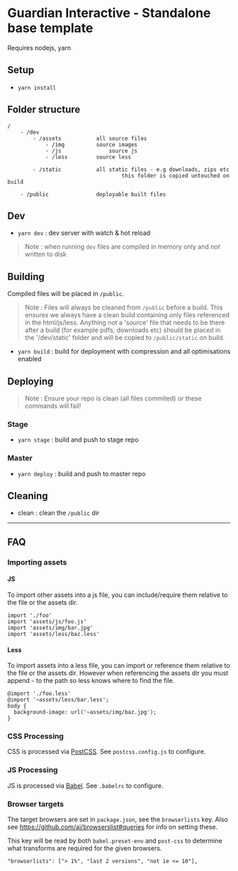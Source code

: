 # Guardian Interactive - Standalone base template

Requires nodejs, yarn

## Setup

* `yarn install`

## Folder structure

```
/
	- /dev
		- /assets			all source files
			- /img			source images
			- /js				source js
			- /less			source less

		- /static			all static files - e.g downloads, zips etc
									this folder is copied untouched on build

	- /public				deployable built files
```

## Dev

* `yarn dev` : dev server with watch & hot reload

> Note : when running `dev` files are compiled in memory only and _not_ written
> to disk

## Building

Compiled files will be placed in `/public`.

> Note : Files will always be cleaned from `/public` before a build. This
> ensures we always have a clean build containing only files referenced in the
> html/js/less. Anything not a 'source' file that needs to be there after a
> build (for example pdfs, downloads etc) should be placed in the '/dev/static'
> folder and will be copied to `/public/static` on build.

* `yarn build` : build for deployment with compression and all optimisations
  enabled

## Deploying

> Note : Ensure your repo is clean (all files commited) or these commands will
> fail!

### Stage

* `yarn stage` : build and push to stage repo

### Master

* `yarn deploy` : build and push to master repo

## Cleaning

* clean : clean the `/public` dir

---

## FAQ

### Importing assets

#### JS

To import other assets into a js file, you can include/require them relative to
the file or the assets dir.

```
import './foo'
import 'assets/js/foo.js'
import 'assets/img/bar.jpg'
import 'assets/less/baz.less'
```

#### Less

To import assets into a less file, you can import or reference them relative to
the file or the assets dir. However when referencing the assets dir you must
append `~` to the path so less knows where to find the file.

```
@import './foo.less'
@import '~assets/less/bar.less';
body {
  background-image: url('~assets/img/baz.jpg');
}
```

### CSS Processing

CSS is processed via [PostCSS](http://postcss.org/). See `postcss.config.js` to
configure.

### JS Processing

JS is processed via [Babel](https://babeljs.io/). See `.babelrc` to configure.

### Browser targets

The target browsers are set in `package.json`, see the `browserlists` key. Also
see https://github.com/ai/browserslist#queries for info on setting these.

This key will be read by both `babel.preset-env` and `post-css` to determine
what transforms are required for the given browsers.

```
"browserlists": ["> 1%", "last 2 versions", "not ie <= 10"],
```
